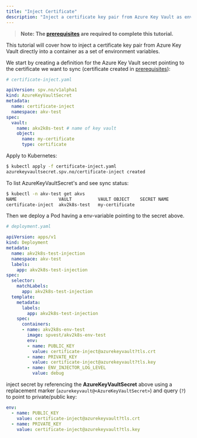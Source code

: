 ```yaml
---
title: "Inject Certificate"
description: "Inject a certificate key pair from Azure Key Vault as environment variables into an application"
---
```


> **Note: The [prerequisites](../prerequisites) are required to complete this tutorial.**

This tutorial will cover how to inject a certificate key pair from Azure Key Vault directly into a container as a set of environment variables.

We start by creating a definition for the Azure Key Vault secret pointing to the certificate
we want to sync (certificate created in [prerequisites](../prerequisites)):

```yaml
# certificate-inject.yaml

apiVersion: spv.no/v1alpha1
kind: AzureKeyVaultSecret
metadata:
  name: certificate-inject 
  namespace: akv-test
spec:
  vault:
    name: akv2k8s-test # name of key vault
    object:
      name: my-certificate
      type: certificate
```

Apply to Kubernetes:

```bash
$ kubectl apply -f certificate-inject.yaml
azurekeyvaultsecret.spv.no/certificate-inject created
```

To list AzureKeyVaultSecret's and see sync status:

```bash
$ kubectl -n akv-test get akvs
NAME                VAULT          VAULT OBJECT    SECRET NAME         SYNCHED
certificate-inject  akv2k8s-test   my-certificate  
```



Then we deploy a Pod having a env-variable pointing to the secret above.

```yaml
# deployment.yaml

apiVersion: apps/v1
kind: Deployment
metadata:
  name: akv2k8s-test-injection
  namespace: akv-test
  labels:
    app: akv2k8s-test-injection
spec:
  selector:
    matchLabels:
      app: akv2k8s-test-injection
  template:
    metadata:
      labels:
        app: akv2k8s-test-injection
    spec:
      containers:
      - name: akv2k8s-env-test
        image: spvest/akv2k8s-env-test
        env:
        - name: PUBLIC_KEY
          value: certificate-inject@azurekeyvault?tls.crt
        - name: PRIVATE_KEY
          value: certificate-inject@azurekeyvault?tls.key
        - name: ENV_INJECTOR_LOG_LEVEL
          value: debug
```

inject secret by referencing the **AzureKeyVaultSecret** above using a replacement marker (`azurekeyvault@<AzureKeyVaultSecret>`) and query (`?`) to point to private/public key:

```yaml
env:
  - name: PUBLIC_KEY
    value: certificate-inject@azurekeyvault?tls.crt
  - name: PRIVATE_KEY
    value: certificate-inject@azurekeyvault?tls.key
```
